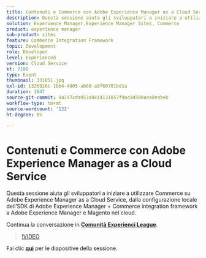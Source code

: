 ```yaml
---
title: Contenuti e Commerce con Adobe Experience Manager as a Cloud Service
description: Questa sessione aiuta gli sviluppatori a iniziare a utilizzare Commerce su Adobe Experience Manager as a Cloud Service, dalla configurazione locale dell’SDK di Adobe Experience Manager + Commerce integration framework a Adobe Experience Manager e Magento nel cloud. Questa sessione è stata distribuita come parte dell’evento Contenuto Adobe Developers Live.
solution: Experience Manager,Experience Manager Sites, Commerce
product: experience manager
sub-product: sites
feature: Commerce Integration Framework
topic: Development
role: Developer
level: Experienced
version: Cloud Service
kt: 7188
type: Event
thumbnail: 331851.jpg
exl-id: 1326926c-1bb4-4d05-ab08-a8f60701bd1a
duration: 1847
source-git-commit: 9a297cda953d4414131657f9ac84580aea0eabeb
workflow-type: tm+mt
source-wordcount: '122'
ht-degree: 0%

---
```


# Contenuti e Commerce con Adobe Experience Manager as a Cloud Service

Questa sessione aiuta gli sviluppatori a iniziare a utilizzare Commerce su Adobe Experience Manager as a Cloud Service, dalla configurazione locale dell’SDK di Adobe Experience Manager + Commerce integration framework a Adobe Experience Manager e Magento nel cloud.

Continua la conversazione in **[Comunità Experienci League](https://adobe.ly/36Yd3v6)**.

>[!VIDEO](https://video.tv.adobe.com/v/331851/?quality=12&learn=on&hidetitle=true)

Fai clic **[qui](/help/adobe-developers-live/assets/content-commerce.pdf)** per le diapositive della sessione.
